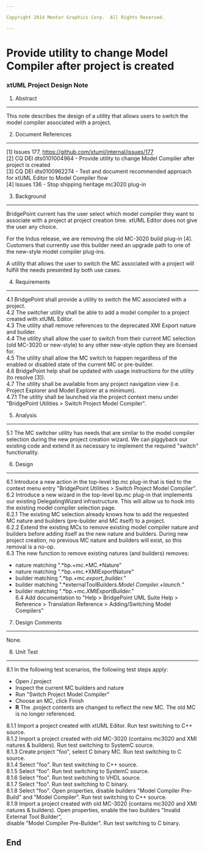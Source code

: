 ```yaml
---

Copyright 2014 Mentor Graphics Corp.  All Rights Reserved.

---
```


#  Provide utility to change Model Compiler after project is created
### xtUML Project Design Note


1. Abstract
-----------
This note describes the design of a utility that allows users to switch the model 
compiler associated with a project.  

2. Document References
----------------------
[1] Issues 177, https://github.com/xtuml/internal/issues/177    
[2] CQ DEI dts0101004964 - Provide utility to change Model Compiler after project is created   
[3] CQ DEI dts0100962274 - Test and document recommended approach for xtUML Editor to Model Compiler flow  
[4] Issues 136 - Stop shipping heritage mc3020 plug-in  

3. Background
-------------
BridgePoint current has the user select which model compiler they want to associate
with a project at project creation time.  xtUML Editor does not give the user any 
choice.  

For the Indus release, we are removing the old MC-3020 build plug-in [4].  Customers
that currently use this builder need an upgrade path to one of the new-style model
compiler plug-ins.  

A utility that allows the user to switch the MC associated with a project will fulfill
the needs presented by both use cases.  
 
4. Requirements
---------------
4.1  BridgePoint shall provide a utility to switch the MC associated with a project.  
4.2  The switcher utility shall be able to add a model compiler to a project created
  with xtUML Editor.  
4.3  The utility shall remove references to the deprecated XMI Export nature and builder.  
4.4  The utility shall allow the user to switch from their current MC selection (old MC-3020
  or new-style) to any other new-style option they are licensed for.  
4.5  The utility shall allow the MC switch to happen regardless of the enabled or 
  disabled state of the current MC or pre-builder.  
4.6  BridgePoint help shall be updated with usage instructions for the utility (to resolve [3]).  
4.7  The utility shall be available from any project navigation view (i.e. Project 
  Explorer and Model Explorer at a minimum).  
4.7.1  The utility shall be launched via the project context menu under 
  "BridgePoint Utilities > Switch Project Model Compiler".  
  
5. Analysis
-----------
5.1  The MC switcher utility has needs that are similar to the model compiler
  selection during the new project creation wizard.  We can piggyback our 
  existing code and extend it as necessary to implement the required "switch"
  functionality.  
  
6. Design
---------
6.1  Introduce a new action in the top-level bp.mc plug-in that is tied to the 
  context menu entry "BridgePoint Utilities > Switch Project Model Compiler".  
6.2  Introduce a new wizard in the top-level bp.mc plug-in that implements our 
  existing DelegatingWizard infrastructure.  This will allow us to hook into the 
  existing model compiler selection page.  
6.2.1  The existing MC selection already knows how to add the requested MC 
  nature and builders (pre-builder and MC itself) to a project.  
6.2.2  Extend the existing MCs to remove existing model compiler nature and 
  builders before adding itself as the new nature and builders.  During new
  project creation, no previous MC nature and builders will exist, so this removal 
  is a no-op.  
6.3  The new function to remove existing natures (and builders) removes:  
  - nature matching ".*bp.+mc.*MC.*Nature"  
  - nature matching ".*bp.+mc.*XMIExportNature"  
  - builder matching ".*bp.+mc.*export_builder.*"  
  - builder matching ".*externalToolBuilders.*Model Compiler.+launch.*"  
  - builder matching ".*bp.+mc.*XMIExportBuilder.*"    
6.4  Add documentation to "Help > BridgePoint UML Suite Help > Reference > Translation Reference > Adding/Switching Model Compilers"  

7. Design Comments
------------------
None.

8. Unit Test
------------
8.1  In the following test scenarios, the following test steps apply:
  - Open <project>/.project
  - Inspect the current MC builders and nature
  - Run "Switch Project Model Compiler"
  - Choose an MC, click Finish
  - __R__ The .project contents are changed to reflect the new MC.  The old MC is no longer referenced.
  
8.1.1  Import a project created with xtUML Editor.  Run test switching to C++ source.  
8.1.2  Import a project created with old MC-3020 (contains mc3020 and XMI natures & builders).  Run test switching to SystemC source.  
8.1.3  Create project "foo", select C binary MC.  Run test switching to C source.  
8.1.4  Select "foo".  Run test switching to C++ source.  
8.1.5  Select "foo".  Run test switching to SystemC source.  
8.1.6  Select "foo".  Run test switching to VHDL source.  
8.1.7  Select "foo".  Run test switching to C binary.  
8.1.8  Select "foo".  Open properties, disable builders "Model Compiler Pre-Build" 
  and "Model Compiler".  Run test switching to C++ source.  
8.1.9  Import a project created with old MC-3020 (contains mc3020 and XMI natures 
  & builders).  Open properties, enable the two builders "Invalid External Tool Builder",  
  disable "Model Compiler Pre-Builder".  Run test switching to C binary.  

End
---

